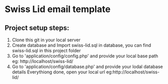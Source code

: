 # Swiss Lid email template

## Project setup steps:
1) Clone this git in your local server
2) Create database and Import swiss-lid.sql in database, you can find swiss-lid.sql in this project folder
3) Go to 'application/config/config.php' and provide your local base path eg: http://localhost/swiss-lid/
4) Go to 'application/config/database.php' and provide your lodal database details
Everythiong done, open your local url eg:http://localhost/swiss-lid/
